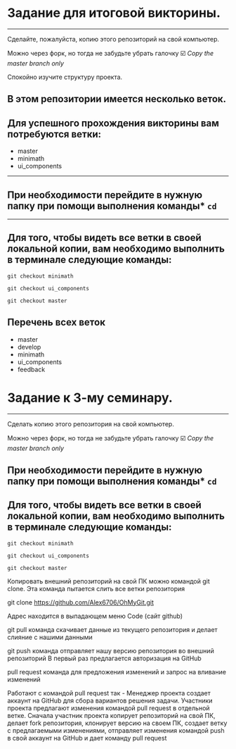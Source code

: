 # Задание для итоговой викторины.

---

Сделайте, пожалуйста, копию этого репозиторий на свой компьютер.

Можно через форк, но тогда не забудьте убрать галочку 
☑️ *Copy the master branch only*

Спокойно изучите структуру проекта.

## В этом репозитории имеется несколько веток. 

## Для успешного прохождения викторины вам потребуются ветки: 
- master
- minimath
- ui_components

---

## При необходимости перейдите в нужную папку при помощи выполнения команды* `cd`

---

## Для того, чтобы видеть все ветки в своей локальной копии, вам необходимо выполнить в терминале следующие команды:

`git checkout minimath`

`git checkout ui_components`

`git checkout master`


## Перечень всех веток
* master
* develop
* minimath
* ui_components
* feedback


# Задание к 3-му семинару.

---

Сделать копию этого репозитория на свой компьютер.

Можно через форк, но тогда не забудьте убрать галочку 
☑️ *Copy the master branch only*


## При необходимости перейдите в нужную папку при помощи выполнения команды* `cd`

## Для того, чтобы видеть все ветки в своей локальной копии, вам необходимо выполнить в терминале следующие команды:

`git checkout minimath`

`git checkout ui_components`

`git checkout master`

Копировать внешний репозиторий на свой ПК можно командой git clone. Эта команда пытается слить все ветки репозитория

git clone  https://github.com/Alex6706/OhMyGit.git

Адрес находится в выпадающем меню Code (сайт github)

git pull команда скачивает данные из текущего репозитория и делает слияние с нашими данными

git push команда отправляет нашу версию репозитория во внешний репозиторий В первый раз предлагается авторизация на GitHub

pull request команда для предложения изменений и запрос на вливание изменений

Работают с командой pull request так - Менеджер проекта создает аккаунт на GitHub для сбора вариантов решения задачи. Участники проекта предлагают изменения командой pull request в отдельной ветке. Сначала участник проекта копирует репозиторий на свой ПК, делает fork репозитория, клонирует версию на своем ПК, создает ветку с предлагаемыми изменениями, отправляет изменения командой push в свой аккаунт на GitHub и дает команду pull request

